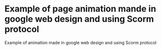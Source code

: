 # Example of page animation mande in google web design and using Scorm protocol 
Example of animation made in google web design and using Scorm protocol
